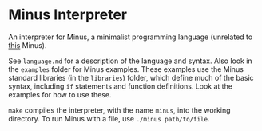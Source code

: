 # Minus Interpreter
An interpreter for Minus, a minimalist programming language (unrelated to [this](http://www.golfscript.com/minus/) Minus).

See `language.md` for a description of the language and syntax. Also look in the `examples` folder for Minus examples. These examples use the Minus standard libraries (in the `libraries`) folder, which define much of the basic syntax, including `if` statements and function definitions. Look at the examples for how to use these.

`make` compiles the interpreter, with the name `minus`, into the working directory. To run Minus with a file, use `./minus path/to/file`.

